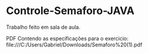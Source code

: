 # Controle-Semaforo-JAVA
 Trabalho feito em sala de aula.

 PDF Contendo as especificações para o exercicio: file:///C:/Users/Gabriel/Downloads/Semaforo%20(1).pdf
